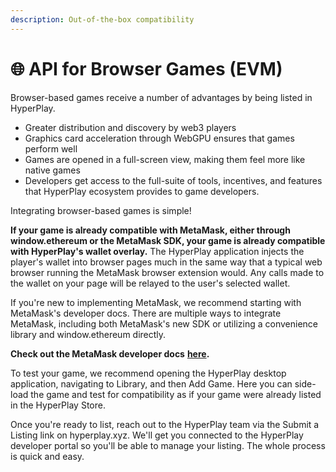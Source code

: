 ```yaml
---
description: Out-of-the-box compatibility
---
```


# 🌐 API for Browser Games (EVM)

Browser-based games receive a number of advantages by being listed in HyperPlay.&#x20;

* Greater distribution and discovery by web3 players
* Graphics card acceleration through WebGPU ensures that games perform well
* Games are opened in a full-screen view, making them feel more like native games
* Developers get access to the full-suite of tools, incentives, and features that HyperPlay ecosystem provides to game developers.

Integrating browser-based games is simple!&#x20;

**If your game is already compatible with MetaMask, either through window.ethereum or the MetaMask SDK, your game is already compatible with HyperPlay's wallet overlay.** The HyperPlay application injects the player's wallet into browser pages much in the same way that a typical web browser running the MetaMask browser extension would. Any calls made to the wallet on your page will be relayed to the user's selected wallet.

If you're new to implementing MetaMask, we recommend starting with MetaMask's developer docs. There are multiple ways to integrate MetaMask, including both MetaMask's new SDK or utilizing a convenience library and window.ethereum directly.

**Check out the MetaMask developer docs** [**here**](https://docs.metamask.io/wallet/how-to/connect/)**.**

To test your game, we recommend opening the HyperPlay desktop application, navigating to Library, and then Add Game. Here you can side-load the game and test for compatibility as if your game were already listed in the HyperPlay Store.

Once you're ready to list, reach out to the HyperPlay team via the Submit a Listing link on hyperplay.xyz. We'll get you connected to the HyperPlay developer portal so you'll be able to manage your listing. The whole process is quick and easy.
